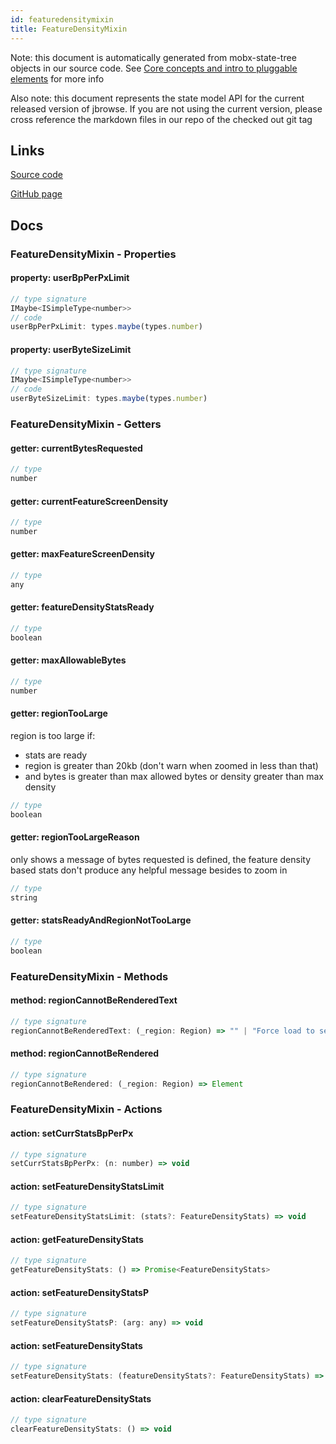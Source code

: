 ```yaml
---
id: featuredensitymixin
title: FeatureDensityMixin
---
```


Note: this document is automatically generated from mobx-state-tree objects in
our source code. See
[Core concepts and intro to pluggable elements](/docs/developer_guide/) for more
info

Also note: this document represents the state model API for the current released
version of jbrowse. If you are not using the current version, please cross
reference the markdown files in our repo of the checked out git tag

## Links

[Source code](https://github.com/GMOD/jbrowse-components/blob/main/plugins/linear-genome-view/src/BaseLinearDisplay/models/FeatureDensityMixin.tsx)

[GitHub page](https://github.com/GMOD/jbrowse-components/tree/main/website/docs/models/FeatureDensityMixin.md)

## Docs

### FeatureDensityMixin - Properties

#### property: userBpPerPxLimit

```js
// type signature
IMaybe<ISimpleType<number>>
// code
userBpPerPxLimit: types.maybe(types.number)
```

#### property: userByteSizeLimit

```js
// type signature
IMaybe<ISimpleType<number>>
// code
userByteSizeLimit: types.maybe(types.number)
```

### FeatureDensityMixin - Getters

#### getter: currentBytesRequested

```js
// type
number
```

#### getter: currentFeatureScreenDensity

```js
// type
number
```

#### getter: maxFeatureScreenDensity

```js
// type
any
```

#### getter: featureDensityStatsReady

```js
// type
boolean
```

#### getter: maxAllowableBytes

```js
// type
number
```

#### getter: regionTooLarge

region is too large if:

- stats are ready
- region is greater than 20kb (don't warn when zoomed in less than that)
- and bytes is greater than max allowed bytes or density greater than max
  density

```js
// type
boolean
```

#### getter: regionTooLargeReason

only shows a message of bytes requested is defined, the feature density based
stats don't produce any helpful message besides to zoom in

```js
// type
string
```

#### getter: statsReadyAndRegionNotTooLarge

```js
// type
boolean
```

### FeatureDensityMixin - Methods

#### method: regionCannotBeRenderedText

```js
// type signature
regionCannotBeRenderedText: (_region: Region) => "" | "Force load to see features"
```

#### method: regionCannotBeRendered

```js
// type signature
regionCannotBeRendered: (_region: Region) => Element
```

### FeatureDensityMixin - Actions

#### action: setCurrStatsBpPerPx

```js
// type signature
setCurrStatsBpPerPx: (n: number) => void
```

#### action: setFeatureDensityStatsLimit

```js
// type signature
setFeatureDensityStatsLimit: (stats?: FeatureDensityStats) => void
```

#### action: getFeatureDensityStats

```js
// type signature
getFeatureDensityStats: () => Promise<FeatureDensityStats>
```

#### action: setFeatureDensityStatsP

```js
// type signature
setFeatureDensityStatsP: (arg: any) => void
```

#### action: setFeatureDensityStats

```js
// type signature
setFeatureDensityStats: (featureDensityStats?: FeatureDensityStats) => void
```

#### action: clearFeatureDensityStats

```js
// type signature
clearFeatureDensityStats: () => void
```
